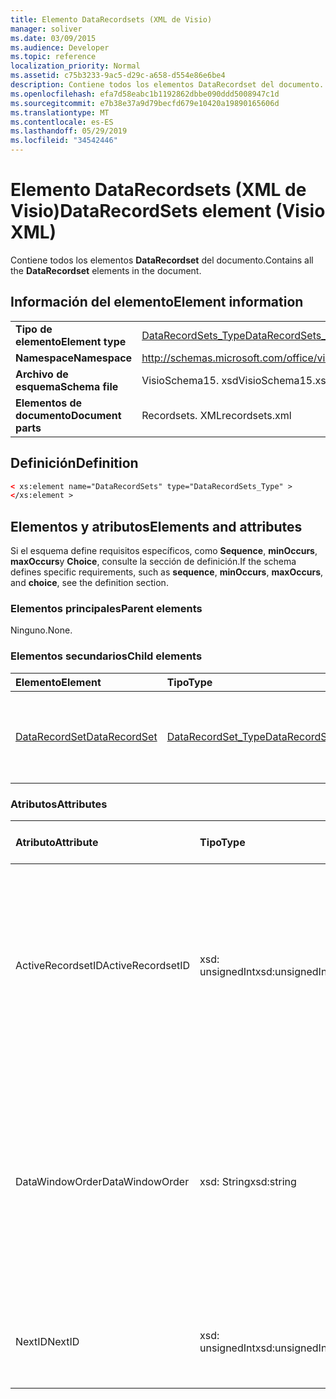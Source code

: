 ```yaml
---
title: Elemento DataRecordsets (XML de Visio)
manager: soliver
ms.date: 03/09/2015
ms.audience: Developer
ms.topic: reference
localization_priority: Normal
ms.assetid: c75b3233-9ac5-d29c-a658-d554e86e6be4
description: Contiene todos los elementos DataRecordset del documento.
ms.openlocfilehash: efa7d58eabc1b1192862dbbe090ddd5008947c1d
ms.sourcegitcommit: e7b38e37a9d79becfd679e10420a19890165606d
ms.translationtype: MT
ms.contentlocale: es-ES
ms.lasthandoff: 05/29/2019
ms.locfileid: "34542446"
---
```

# <a name="datarecordsets-element-visio-xml"></a><span data-ttu-id="246ee-103">Elemento DataRecordsets (XML de Visio)</span><span class="sxs-lookup"><span data-stu-id="246ee-103">DataRecordSets element (Visio XML)</span></span>

<span data-ttu-id="246ee-104">Contiene todos los elementos **DataRecordset** del documento.</span><span class="sxs-lookup"><span data-stu-id="246ee-104">Contains all the **DataRecordset** elements in the document.</span></span> 
  
## <a name="element-information"></a><span data-ttu-id="246ee-105">Información del elemento</span><span class="sxs-lookup"><span data-stu-id="246ee-105">Element information</span></span>

|||
|:-----|:-----|
|<span data-ttu-id="246ee-106">**Tipo de elemento**</span><span class="sxs-lookup"><span data-stu-id="246ee-106">**Element type**</span></span> <br/> |[<span data-ttu-id="246ee-107">DataRecordSets_Type</span><span class="sxs-lookup"><span data-stu-id="246ee-107">DataRecordSets_Type</span></span>](datarecordsets_type-complextypevisio-xml.md) <br/> |
|<span data-ttu-id="246ee-108">**Namespace**</span><span class="sxs-lookup"><span data-stu-id="246ee-108">**Namespace**</span></span> <br/> |http://schemas.microsoft.com/office/visio/2012/main  <br/> |
|<span data-ttu-id="246ee-109">**Archivo de esquema**</span><span class="sxs-lookup"><span data-stu-id="246ee-109">**Schema file**</span></span> <br/> |<span data-ttu-id="246ee-110">VisioSchema15. xsd</span><span class="sxs-lookup"><span data-stu-id="246ee-110">VisioSchema15.xsd</span></span>  <br/> |
|<span data-ttu-id="246ee-111">**Elementos de documento**</span><span class="sxs-lookup"><span data-stu-id="246ee-111">**Document parts**</span></span> <br/> |<span data-ttu-id="246ee-112">Recordsets. XML</span><span class="sxs-lookup"><span data-stu-id="246ee-112">recordsets.xml</span></span>  <br/> |
   
## <a name="definition"></a><span data-ttu-id="246ee-113">Definición</span><span class="sxs-lookup"><span data-stu-id="246ee-113">Definition</span></span>

```XML
< xs:element name="DataRecordSets" type="DataRecordSets_Type" >
</xs:element >
```

## <a name="elements-and-attributes"></a><span data-ttu-id="246ee-114">Elementos y atributos</span><span class="sxs-lookup"><span data-stu-id="246ee-114">Elements and attributes</span></span>

<span data-ttu-id="246ee-115">Si el esquema define requisitos específicos, como **Sequence**, **minOccurs**, **maxOccurs**y **Choice**, consulte la sección de definición.</span><span class="sxs-lookup"><span data-stu-id="246ee-115">If the schema defines specific requirements, such as **sequence**, **minOccurs**, **maxOccurs**, and **choice**, see the definition section.</span></span> 
  
### <a name="parent-elements"></a><span data-ttu-id="246ee-116">Elementos principales</span><span class="sxs-lookup"><span data-stu-id="246ee-116">Parent elements</span></span>

<span data-ttu-id="246ee-117">Ninguno.</span><span class="sxs-lookup"><span data-stu-id="246ee-117">None.</span></span>
  
### <a name="child-elements"></a><span data-ttu-id="246ee-118">Elementos secundarios</span><span class="sxs-lookup"><span data-stu-id="246ee-118">Child elements</span></span>

|<span data-ttu-id="246ee-119">**Elemento**</span><span class="sxs-lookup"><span data-stu-id="246ee-119">**Element**</span></span>|<span data-ttu-id="246ee-120">**Tipo**</span><span class="sxs-lookup"><span data-stu-id="246ee-120">**Type**</span></span>|<span data-ttu-id="246ee-121">**Descripción**</span><span class="sxs-lookup"><span data-stu-id="246ee-121">**Description**</span></span>|
|:-----|:-----|:-----|
|[<span data-ttu-id="246ee-122">DataRecordSet</span><span class="sxs-lookup"><span data-stu-id="246ee-122">DataRecordSet</span></span>](datarecordset-element-datarecordsets_type-complextypevisio-xml.md) <br/> |[<span data-ttu-id="246ee-123">DataRecordSet_Type</span><span class="sxs-lookup"><span data-stu-id="246ee-123">DataRecordSet_Type</span></span>](datarecordset_type-complextypevisio-xml.md) <br/> |<span data-ttu-id="246ee-124">Contiene todos los elementos **DataRecordset** del documento.</span><span class="sxs-lookup"><span data-stu-id="246ee-124">Contains all the **DataRecordset** elements in the document.</span></span>  <br/> |
   
### <a name="attributes"></a><span data-ttu-id="246ee-125">Atributos</span><span class="sxs-lookup"><span data-stu-id="246ee-125">Attributes</span></span>

|<span data-ttu-id="246ee-126">**Atributo**</span><span class="sxs-lookup"><span data-stu-id="246ee-126">**Attribute**</span></span>|<span data-ttu-id="246ee-127">**Tipo**</span><span class="sxs-lookup"><span data-stu-id="246ee-127">**Type**</span></span>|<span data-ttu-id="246ee-128">**Obligatorio**</span><span class="sxs-lookup"><span data-stu-id="246ee-128">**Required**</span></span>|<span data-ttu-id="246ee-129">**Descripción**</span><span class="sxs-lookup"><span data-stu-id="246ee-129">**Description**</span></span>|<span data-ttu-id="246ee-130">**Posibles valores**</span><span class="sxs-lookup"><span data-stu-id="246ee-130">**Possible values**</span></span>|
|:-----|:-----|:-----|:-----|:-----|
|<span data-ttu-id="246ee-131">ActiveRecordsetID</span><span class="sxs-lookup"><span data-stu-id="246ee-131">ActiveRecordsetID</span></span>  <br/> |<span data-ttu-id="246ee-132">xsd: unsignedInt</span><span class="sxs-lookup"><span data-stu-id="246ee-132">xsd:unsignedInt</span></span>  <br/> |<span data-ttu-id="246ee-133">opcional</span><span class="sxs-lookup"><span data-stu-id="246ee-133">optional</span></span>  <br/> |<span data-ttu-id="246ee-134">IDENTIFICADOR del conjunto de registros de datos activo de la ventana **datos externos** cuando se cierre la ventana, de modo que se pueda restaurar la próxima vez que se abra la ventana.</span><span class="sxs-lookup"><span data-stu-id="246ee-134">The ID of the active data recordset in the **External Data** window when the window closes, so that it can be restored the next time the window opens.</span></span>  <br/> |<span data-ttu-id="246ee-135">Valores del tipo xsd: unsignedInt.</span><span class="sxs-lookup"><span data-stu-id="246ee-135">Values of the xsd:unsignedInt type.</span></span>  <br/> |
|<span data-ttu-id="246ee-136">DataWindowOrder</span><span class="sxs-lookup"><span data-stu-id="246ee-136">DataWindowOrder</span></span>  <br/> |<span data-ttu-id="246ee-137">xsd: String</span><span class="sxs-lookup"><span data-stu-id="246ee-137">xsd:string</span></span>  <br/> |<span data-ttu-id="246ee-138">opcional</span><span class="sxs-lookup"><span data-stu-id="246ee-138">optional</span></span>  <br/> |<span data-ttu-id="246ee-139">Orden de los conjuntos de registros de datos que se muestran en las pestañas de la ventana **datos externos** .</span><span class="sxs-lookup"><span data-stu-id="246ee-139">The order of the data recordsets displayed on the tabs of the **External Data** window.</span></span> <span data-ttu-id="246ee-140">Una lista ordenada de identificadores de conjunto de registros de datos, separados por punto y coma.</span><span class="sxs-lookup"><span data-stu-id="246ee-140">An ordered list of data-recordset IDs, separated by semi-colons.</span></span>  <br/> |<span data-ttu-id="246ee-141">Valores del tipo xsd: String.</span><span class="sxs-lookup"><span data-stu-id="246ee-141">Values of the xsd:string type.</span></span>  <br/> |
|<span data-ttu-id="246ee-142">NextID</span><span class="sxs-lookup"><span data-stu-id="246ee-142">NextID</span></span>  <br/> |<span data-ttu-id="246ee-143">xsd: unsignedInt</span><span class="sxs-lookup"><span data-stu-id="246ee-143">xsd:unsignedInt</span></span>  <br/> |<span data-ttu-id="246ee-144">necesario</span><span class="sxs-lookup"><span data-stu-id="246ee-144">required</span></span>  <br/> |<span data-ttu-id="246ee-145">El siguiente identificador disponible para un nuevo conjunto de registros de datos.</span><span class="sxs-lookup"><span data-stu-id="246ee-145">The next available ID for a new data recordset.</span></span>  <br/> |<span data-ttu-id="246ee-146">Valores del tipo xsd: unsignedInt.</span><span class="sxs-lookup"><span data-stu-id="246ee-146">Values of the xsd:unsignedInt type.</span></span>  <br/> |
   

